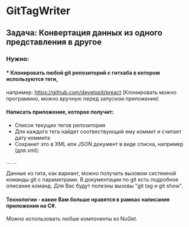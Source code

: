 # GitTagWriter

## Задача: Конвертация данных из одного представления в другое

### Нужно:

#### * Клонировать любой git репозиторий с гитхаба в котором используются теги,
например: https://github.com/developit/preact
(Клонировать можно программно, можно вручную перед запуском приложения)
 
#### Написать приложение, которое получит:
* Список текущих тегов репозитория
* Для каждого тега найдет соотвествующий ему коммит и считает дату коммита
* Сохранит это в XML или JSON документ в виде списка, например (для xml):
 
<root>
<tag name="1.3.0" date="Mon, 14 Sep 2015 14:58:34 GMT"/> ...
...
<tag ...>
</root>
 
Данные из гита, как вариант, можно получать вызовом системной команды git с
параметрами. В документации по git есть подробное описание команд.
Для Вас будут полезны вызовы "git tag и git show".

#### Технологии - какие Вам больше нравятся в рамках написания приложения на C#.
Можно использовать любые компоненты из NuGet.
